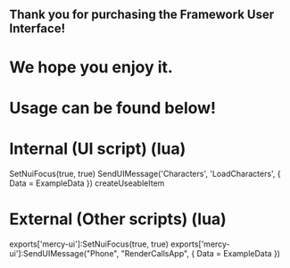 ## Thank you for purchasing the Framework User Interface!

# We hope you enjoy it.
# Usage can be found below!

# Internal (UI script) (lua)

SetNuiFocus(true, true)
SendUIMessage('Characters', 'LoadCharacters', {
    Data = ExampleData
})
createUseableItem
# External (Other scripts) (lua)

exports['mercy-ui']:SetNuiFocus(true, true)
exports['mercy-ui']:SendUIMessage("Phone", "RenderCallsApp", {
    Data = ExampleData
})